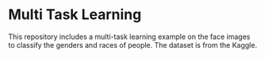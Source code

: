 # Multi Task Learning
This repository includes a multi-task learning example on the face images to classify the genders and races of people. The dataset is from the Kaggle.

